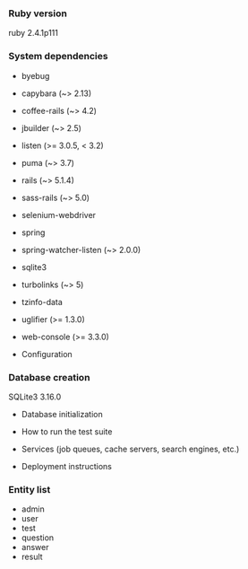 ### Ruby version
ruby 2.4.1p111

### System dependencies
* byebug
* capybara (~> 2.13)
* coffee-rails (~> 4.2)
* jbuilder (~> 2.5)
* listen (>= 3.0.5, < 3.2)
* puma (~> 3.7)
* rails (~> 5.1.4)
* sass-rails (~> 5.0)
* selenium-webdriver
* spring
* spring-watcher-listen (~> 2.0.0)
* sqlite3
* turbolinks (~> 5)
* tzinfo-data
* uglifier (>= 1.3.0)
* web-console (>= 3.3.0)

* Configuration

### Database creation
  SQLite3 3.16.0

* Database initialization

* How to run the test suite

* Services (job queues, cache servers, search engines, etc.)

* Deployment instructions

### Entity list
* admin
* user
* test
* question
* answer
* result


